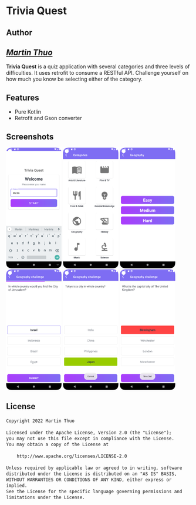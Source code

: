 # Trivia Quest 

## Author

## *[Martin Thuo](https://twitter.com/mertoenjosh)*

**Trivia Quest** is a quiz application with several categories and three levels of difficulties. It uses retrofit to consume a RESTful API.
Challenge yourself on how much you know be selecting either of the category.

## Features

- Pure Kotlin
- Retrofit and Gson converter

## Screenshots

<img src="src/Screenshot_20220624_113929-welcome.png" width=30% height=30%> <img src="src/Screenshot_20220624_114005-cat.png" width=30% height=30%> <img src="src/Screenshot_20220624_114032-diff.png" width=30% height=30%> 
<img src="src/Screenshot_20220624_114057-sel.png" width=30% height=30%> <img src="src/Screenshot_20220624_114134-cor.png" width=30% height=30%> <img src="src/Screenshot_20220624_114218-timout.png" width=30% height=30%> 

[comment]: <> (<img src="https://user-images.githubusercontent.com/44951692/152506105-4f3c4983-1bcb-4be0-819e-110df9f81a50.jpg" width=30% height=30%> )

[comment]: <> (![Welcome Screen]&#40;src/Screenshot_20220624_113929-welcome.png&#41;)

[comment]: <> (![Category Screen]&#40;src/Screenshot_20220624_114005-cat.png&#41;)

[comment]: <> (![Difficulty Screen]&#40;src/Screenshot_20220624_114032-diff.png&#41;)

[comment]: <> (![Selected Screen]&#40;src/Screenshot_20220624_114057-sel.png&#41;)

[comment]: <> (![Correct Screen]&#40;src/Screenshot_20220624_114134-cor.png&#41;)

[comment]: <> (![Timeout Screen]&#40;src/Screenshot_20220624_114218-timout.png&#41;)



## License

    Copyright 2022 Martin Thuo

    Licensed under the Apache License, Version 2.0 (the "License");
    you may not use this file except in compliance with the License.
    You may obtain a copy of the License at

        http://www.apache.org/licenses/LICENSE-2.0

    Unless required by applicable law or agreed to in writing, software
    distributed under the License is distributed on an "AS IS" BASIS,
    WITHOUT WARRANTIES OR CONDITIONS OF ANY KIND, either express or implied.
    See the License for the specific language governing permissions and
    limitations under the License.
